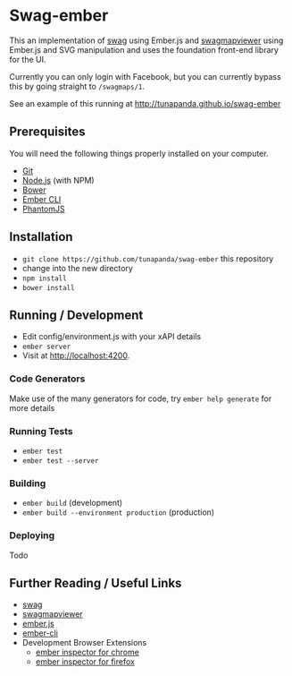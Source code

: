 # Swag-ember

This an implementation of [swag](https://github.com/tunapanda/swag) using Ember.js and [swagmapviewer](https://github.com/tunapanda/swagmapviewer) using Ember.js and SVG manipulation and uses the foundation front-end library for the UI.

Currently you can only login with Facebook, but you can currently bypass this by going straight to `/swagmaps/1`.

See an example of this running at http://tunapanda.github.io/swag-ember

## Prerequisites

You will need the following things properly installed on your computer.

* [Git](http://git-scm.com/)
* [Node.js](http://nodejs.org/) (with NPM)
* [Bower](http://bower.io/)
* [Ember CLI](http://www.ember-cli.com/)
* [PhantomJS](http://phantomjs.org/)

## Installation

* `git clone https://github.com/tunapanda/swag-ember` this repository
* change into the new directory
* `npm install`
* `bower install`

## Running / Development

* Edit config/environment.js with your xAPI details
* `ember server`
* Visit at [http://localhost:4200](http://localhost:4200).

### Code Generators

Make use of the many generators for code, try `ember help generate` for more details

### Running Tests

* `ember test`
* `ember test --server`

### Building

* `ember build` (development)
* `ember build --environment production` (production)

### Deploying

Todo

## Further Reading / Useful Links

* [swag](https://github.com/tunapanda/swag)
* [swagmapviewer](https://github.com/tunapanda/swagmapviewer)
* [ember.js](http://emberjs.com/)
* [ember-cli](http://www.ember-cli.com/)
* Development Browser Extensions
  * [ember inspector for chrome](https://chrome.google.com/webstore/detail/ember-inspector/bmdblncegkenkacieihfhpjfppoconhi)
  * [ember inspector for firefox](https://addons.mozilla.org/en-US/firefox/addon/ember-inspector/)

